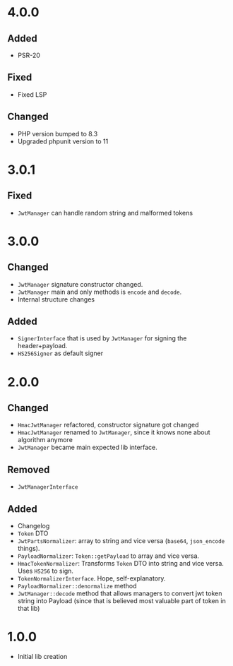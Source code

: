 # 4.0.0
## Added
- PSR-20
## Fixed
- Fixed LSP
## Changed
- PHP version bumped to 8.3
- Upgraded phpunit version to 11

# 3.0.1
## Fixed
- `JwtManager` can handle random string and malformed tokens

# 3.0.0
## Changed
- `JwtManager` signature constructor changed.
- `JwtManager` main and only methods is `encode` and `decode`.
- Internal structure changes
## Added
- `SignerInterface` that is used by `JwtManager` for signing the header+payload.
- `HS256Signer` as default signer

# 2.0.0
## Changed
- `HmacJwtManager` refactored, constructor signature got changed
- `HmacJwtManager` renamed to `JwtManager`, since it knows none about algorithm anymore
- `JwtManager` became main expected lib interface.
## Removed
- `JwtManagerInterface`
## Added
- Changelog
- `Token` DTO
- `JwtPartsNormalizer`: array to string and vice versa (`base64`, `json_encode` things).
- `PayloadNormalizer`: `Token::getPayload` to array and vice versa.
- `HmacTokenNormalizer`: Transforms `Token` DTO into string and vice versa. Uses `HS256` to sign.
- `TokenNormalizerInterface`. Hope, self-explanatory.
- `PayloadNormalizer::denormalize` method
- `JwtManager::decode` method that allows managers to convert jwt token string into Payload (since that is believed most valuable part of token in that lib)

# 1.0.0
- Initial lib creation
